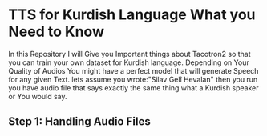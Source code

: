 # TTS for Kurdish Language  What you Need to Know

In this Repository I will Give you Important things about Tacotron2 so that you can train your own dataset for Kurdish language. 
Depending on Your Quality of Audios You might have a perfect model that will generate Speech for any given Text. 
lets assume you wrote:"Silav Gelî Hevalan" then you run 
you have audio file that says exactly the same thing what a Kurdish speaker or You would say.
## Step 1: Handling Audio Files


